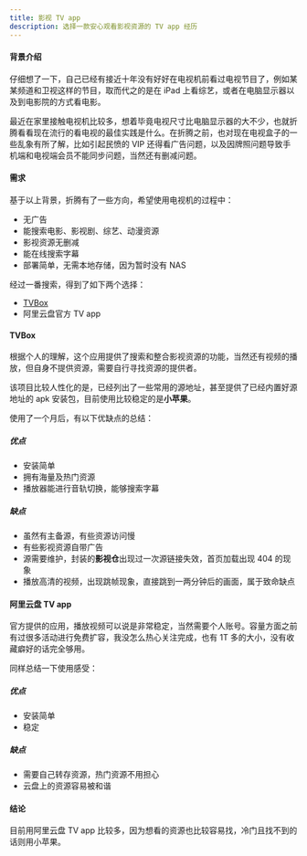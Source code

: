 ```yaml
---
title: 影视 TV app
description: 选择一款安心观看影视资源的 TV app 经历
---
```


#### 背景介绍

仔细想了一下，自己已经有接近十年没有好好在电视机前看过电视节目了，例如某某频道和卫视这样的节目，取而代之的是在 iPad 上看综艺，或者在电脑显示器以及到电影院的方式看电影。

最近在家里接触电视机比较多，想着毕竟电视尺寸比电脑显示器的大不少，也就折腾看看现在流行的看电视的最佳实践是什么。在折腾之前，也对现在电视盒子的一些乱象有所了解，比如引起民愤的 VIP 还得看广告问题，以及因牌照问题导致手机端和电视端会员不能同步问题，当然还有删减问题。

#### 需求

基于以上背景，折腾有了一些方向，希望使用电视机的过程中：

- 无广告
- 能搜索电影、影视剧、综艺、动漫资源
- 影视资源无删减
- 能在线搜索字幕
- 部署简单，无需本地存储，因为暂时没有 NAS

经过一番搜索，得到了如下两个选择：

- [TVBox](https://github.com/liu673cn/box)
- 阿里云盘官方 TV app

#### TVBox

根据个人的理解，这个应用提供了搜索和整合影视资源的功能，当然还有视频的播放，但自身不提供资源，需要自行寻找资源的提供者。

该项目比较人性化的是，已经列出了一些常用的源地址，甚至提供了已经内置好源地址的 apk 安装包，目前使用比较稳定的是**小苹果**。

使用了一个月后，有以下优缺点的总结：

##### 优点

- 安装简单
- 拥有海量及热门资源
- 播放器能进行音轨切换，能够搜索字幕

##### 缺点

- 虽然有主备源，有些资源访问慢
- 有些影视资源自带广告
- 源需要维护，封装的**影视仓**出现过一次源链接失效，首页加载出现 404 的现象
- 播放高清的视频，出现跳帧现象，直接跳到一两分钟后的画面，属于致命缺点

#### 阿里云盘 TV app

官方提供的应用，播放视频可以说是非常稳定，当然需要个人账号。容量方面之前有过很多活动进行免费扩容，我没怎么热心关注完成，也有 1T 多的大小，没有收藏癖好的话完全够用。

同样总结一下使用感受：

##### 优点

- 安装简单
- 稳定

##### 缺点

- 需要自己转存资源，热门资源不用担心
- 云盘上的资源容易被和谐

#### 结论

目前用阿里云盘 TV app 比较多，因为想看的资源也比较容易找，冷门且找不到的话则用小苹果。
